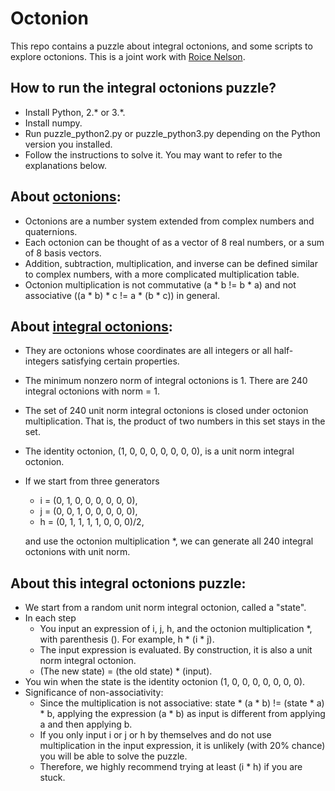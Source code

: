 # Octonion

This repo contains a puzzle about integral octonions, and some scripts to explore octonions. This is a joint work with [Roice Nelson](https://github.com/roice3).

## How to run the integral octonions puzzle?
- Install Python, 2.* or 3.*.
- Install numpy.
- Run puzzle_python2.py or puzzle_python3.py depending on the Python version you installed.
- Follow the instructions to solve it. You may want to refer to the explanations below.

## About [octonions](https://en.wikipedia.org/wiki/Octonion#Definition):
- Octonions are a number system extended from complex numbers and quaternions. 
- Each octonion can be thought of as a vector of 8 real numbers, or a sum of 8 basis vectors.
- Addition, subtraction, multiplication, and inverse can be defined similar to complex numbers, with a more complicated multiplication table.
- Octonion multiplication is not commutative (a * b != b * a) and not associative ((a * b) * c != a * (b * c)) in general.
## About [integral octonions](https://en.wikipedia.org/wiki/Octonion#Integral_octonions):
- They are octonions whose coordinates are all integers or all half-integers satisfying certain properties.
- The minimum nonzero norm of integral octonions is 1. There are 240 integral octonions with norm = 1.
- The set of 240 unit norm integral octonions is closed under octonion multiplication. That is, the product of two numbers in this set stays in the set.
- The identity octonion, (1, 0, 0, 0, 0, 0, 0, 0), is a unit norm integral octonion.
- If we start from three generators
  - i = (0, 1, 0, 0, 0, 0, 0, 0),
  - j = (0, 0, 1, 0, 0, 0, 0, 0),
  - h = (0, 1, 1, 1, 1, 0, 0, 0)/2,
    
  and use the octonion multiplication *, we can generate all 240 integral octonions with unit norm.
## About this integral octonions puzzle:
- We start from a random unit norm integral octonion, called a "state".
- In each step
  - You input an expression of i, j, h, and the octonion multiplication *, with parenthesis (). For example, h * (i * j).
  - The input expression is evaluated. By construction, it is also a unit norm integral octonion.
  - (The new state) = (the old state) * (input).
- You win when the state is the identity octonion (1, 0, 0, 0, 0, 0, 0, 0).
- Significance of non-associativity:
  - Since the multiplication is not associative: state * (a * b) != (state * a) * b, applying the expression (a * b) as input is different from applying a and then applying b.
  - If you only input i or j or h by themselves and do not use multiplication in the input expression, it is unlikely (with 20% chance) you will be able to solve the puzzle.
  - Therefore, we highly recommend trying at least (i * h) if you are stuck.


